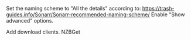 Set the naming scheme to "All the details" according to:
https://trash-guides.info/Sonarr/Sonarr-recommended-naming-scheme/
Enable "Show advanced" options.

Add download clients. NZBGet
